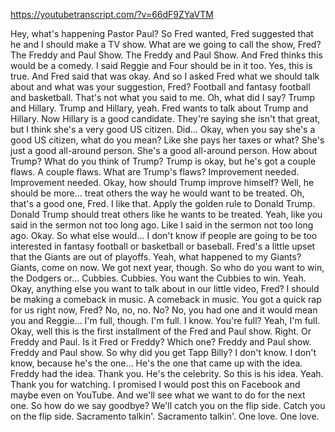 https://youtubetranscript.com/?v=66dF9ZYaVTM

 Hey, what's happening Pastor Paul? So Fred wanted, Fred suggested that he and I should make a TV show. What are we going to call the show, Fred? The Freddy and Paul Show. The Freddy and Paul Show. And Fred thinks this would be a comedy. I said Reggie and Four should be in it too. Yes, this is true. And Fred said that was okay. And so I asked Fred what we should talk about and what was your suggestion, Fred? Football and fantasy football and basketball. That's not what you said to me. Oh, what did I say? Trump and Hillary. Trump and Hillary, yeah. Fred wants to talk about Trump and Hillary. Now Hillary is a good candidate. They're saying she isn't that great, but I think she's a very good US citizen. Did... Okay, when you say she's a good US citizen, what do you mean? Like she pays her taxes or what? She's just a good all-around person. She's a good all-around person. How about Trump? What do you think of Trump? Trump is okay, but he's got a couple flaws. A couple flaws. What are Trump's flaws? Improvement needed. Improvement needed. Okay, how should Trump improve himself? Well, he should be more... treat others the way he would want to be treated. Oh, that's a good one, Fred. I like that. Apply the golden rule to Donald Trump. Donald Trump should treat others like he wants to be treated. Yeah, like you said in the sermon not too long ago. Like I said in the sermon not too long ago. Okay. So what else would... I don't know if people are going to be too interested in fantasy football or basketball or baseball. Fred's a little upset that the Giants are out of playoffs. Yeah, what happened to my Giants? Giants, come on now. We got next year, though. So who do you want to win, the Dodgers or... Cubbies. Cubbies. You want the Cubbies to win. Yeah. Okay, anything else you want to talk about in our little video, Fred? I should be making a comeback in music. A comeback in music. You got a quick rap for us right now, Fred? No, no, no. No? No, you had one and it would mean you and Reggie... I'm full, though. I'm full. I know. You're full? Yeah, I'm full. Okay, well this is the first installment of the Fred and Paul show. Right. Or Freddy and Paul. Is it Fred or Freddy? Which one? Freddy and Paul show. Freddy and Paul show. So why did you get Tapp Billy? I don't know. I don't know, because he's the one... He's the one that came up with the idea. Freddy had the idea. Thank you. He's the celebrity. So this is his idea. Yeah. Thank you for watching. I promised I would post this on Facebook and maybe even on YouTube. And we'll see what we want to do for the next one. So how do we say goodbye? We'll catch you on the flip side. Catch you on the flip side. Sacramento talkin'. Sacramento talkin'. One love. One love.